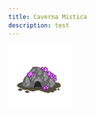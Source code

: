 ```yaml
---
title: Caverna Mistica
description: test
---
```


![Caverna Mistica](https://raw.githubusercontent.com/Orna-Brasil/Assets/main/Edificios/Mystic_Cave.webp)